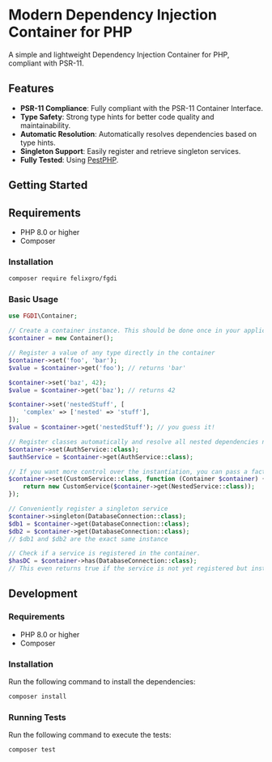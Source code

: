 # Modern Dependency Injection Container for PHP

A simple and lightweight Dependency Injection Container for PHP, compliant with PSR-11.

## Features
- **PSR-11 Compliance**: Fully compliant with the PSR-11 Container Interface.
- **Type Safety**: Strong type hints for better code quality and maintainability.
- **Automatic Resolution**: Automatically resolves dependencies based on type hints.
- **Singleton Support**: Easily register and retrieve singleton services.
- **Fully Tested**: Using [PestPHP](https://pestphp.com/).

## Getting Started

## Requirements
- PHP 8.0 or higher
- Composer

### Installation
```bash
composer require felixgro/fgdi
```

### Basic Usage

```php
use FGDI\Container;

// Create a container instance. This should be done once in your application.
$container = new Container();

// Register a value of any type directly in the container
$container->set('foo', 'bar');
$value = $container->get('foo'); // returns 'bar'

$container->set('baz', 42);
$value = $container->get('baz'); // returns 42

$container->set('nestedStuff', [
    'complex' => ['nested' => 'stuff'],
]);
$value = $container->get('nestedStuff'); // you guess it!

// Register classes automatically and resolve all nested dependencies needed
$container->set(AuthService::class);
$authService = $container->get(AuthService::class);

// If you want more control over the instantiation, you can pass a factory callback which returns an instanciated service
$container->set(CustomService::class, function (Container $container) {
    return new CustomService($container->get(NestedService::class));
});

// Conveniently register a singleton service
$container->singleton(DatabaseConnection::class);
$db1 = $container->get(DatabaseConnection::class);
$db2 = $container->get(DatabaseConnection::class);
// $db1 and $db2 are the exact same instance

// Check if a service is registered in the container.
$hasDC = $container->has(DatabaseConnection::class);
// This even returns true if the service is not yet registered but instantiable by the container
```

## Development

### Requirements
- PHP 8.0 or higher
- Composer

### Installation
Run the following command to install the dependencies:
```bash
composer install
```

### Running Tests
Run the following command to execute the tests:
```bash
composer test
```
